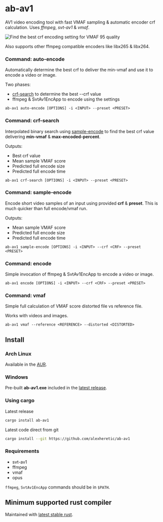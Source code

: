 # ab-av1
AV1 video encoding tool with fast VMAF sampling & automatic encoder crf calculation. 
Uses _ffmpeg_, _svt-av1_ & _vmaf_.

![](https://user-images.githubusercontent.com/2331607/151695971-d36f55a7-a157-4d5d-ae06-4cc9e2c0d46f.png "Find the best crf encoding setting for VMAF 95 quality")

Also supports other ffmpeg compatible encoders like libx265 & libx264.

### Command: auto-encode
Automatically determine the best crf to deliver the min-vmaf and use it to encode a video or image.

Two phases:
* [crf-search](#command-crf-search) to determine the best --crf value
* ffmpeg & SvtAv1EncApp to encode using the settings

```
ab-av1 auto-encode [OPTIONS] -i <INPUT> --preset <PRESET>
```

### Command: crf-search
Interpolated binary search using [sample-encode](#command-sample-encode) to find the best 
crf value delivering **min-vmaf** & **max-encoded-percent**.

Outputs:
* Best crf value
* Mean sample VMAF score
* Predicted full encode size
* Predicted full encode time

```
ab-av1 crf-search [OPTIONS] -i <INPUT> --preset <PRESET>
```

### Command: sample-encode
Encode short video samples of an input using provided **crf** & **preset**. 
This is much quicker than full encode/vmaf run. 

Outputs:
* Mean sample VMAF score
* Predicted full encode size
* Predicted full encode time

```
ab-av1 sample-encode [OPTIONS] -i <INPUT> --crf <CRF> --preset <PRESET>
```

### Command: encode
Simple invocation of ffmpeg & SvtAv1EncApp to encode a video or image.

```
ab-av1 encode [OPTIONS] -i <INPUT> --crf <CRF> --preset <PRESET>
```

### Command: vmaf
Simple full calculation of VMAF score distorted file vs reference file.

Works with videos and images.

```
ab-av1 vmaf --reference <REFERENCE> --distorted <DISTORTED>
```

## Install
### Arch Linux
Available in the [AUR](https://aur.archlinux.org/packages/ab-av1).

### Windows
Pre-built **ab-av1.exe** included in the [latest release](https://github.com/alexheretic/ab-av1/releases/latest).

### Using cargo
Latest release
```sh
cargo install ab-av1
```

Latest code direct from git
```sh
cargo install --git https://github.com/alexheretic/ab-av1
```

### Requirements
* svt-av1
* ffmpeg
* vmaf
* opus

`ffmpeg`, `SvtAv1EncApp` commands should be in `$PATH`.

## Minimum supported rust compiler
Maintained with [latest stable rust](https://gist.github.com/alexheretic/d1e98d8433b602e57f5d0a9637927e0c).
